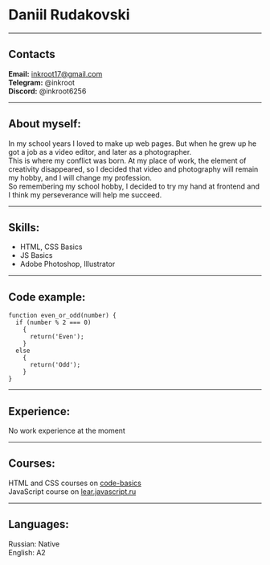 # Daniil Rudakovski

***
## Contacts  
**Email:** inkroot17@gmail.com  
**Telegram:** @inkroot  
**Discord:** @inkroot6256  

***
## About myself:  
In my school years I loved to make up web pages. But when he grew up he got a job as a video editor, and later as a photographer.  
This is where my conflict was born. At my place of work, the element of creativity disappeared, so I decided that video and photography will remain my hobby, and I will change my profession.  
So remembering my school hobby, I decided to try my hand at frontend and I think my perseverance will help me succeed.

***
## Skills:  
* HTML, CSS Basics
* JS Basics
* Adobe Photoshop, Illustrator

***
## Code example:  
```
function even_or_odd(number) {
  if (number % 2 === 0)
    {
      return('Even');
    }
  else
    {
      return('Odd');
    }
}
```

***
## Experience:
No work experience at the moment

***
## Courses:
HTML and CSS courses on [code-basics](https://ru.code-basics.com/)  
JavaScript course on [lear.javascript.ru](https://learn.javascript.ru/)

***
## Languages:
Russian: Native  
English:  A2